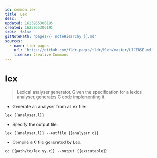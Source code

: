 ```yaml
---
id: common.lex
title: Lex
desc: ''
updated: 1623965306195
created: 1623965306195
isDir: false
gitNotePath: 'pages/{{ noteHiearchy }}.md'
sources:
  - name: tldr-pages
    url: 'https://github.com/tldr-pages/tldr/blob/master/LICENSE.md'
    license: Creative Commons
---
```

# lex

> Lexical analyser generator.
> Given the specification for a lexical analyser, generates C code implementing it.

- Generate an analyser from a Lex file:

`lex {{analyser.l}}`

- Specify the output file:

`lex {{analyser.l}} --outfile {{analyser.c}}`

- Compile a C file generated by Lex:

`cc {{path/to/lex.yy.c}} --output {{executable}}`


